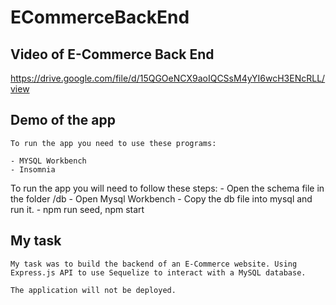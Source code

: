 # ECommerceBackEnd

## Video of E-Commerce Back End

https://drive.google.com/file/d/15QGOeNCX9aoIQCSsM4yYI6wcH3ENcRLL/view

## Demo of the app
    To run the app you need to use these programs:

    - MYSQL Workbench
    - Insomnia

To run the app you will need to follow these steps:
    - Open the schema file in the folder /db
    - Open Mysql Workbench
    - Copy the db file into mysql and run it.
    - npm run seed, npm start


## My task 

    My task was to build the backend of an E-Commerce website. Using Express.js API to use Sequelize to interact with a MySQL database.

    The application will not be deployed.